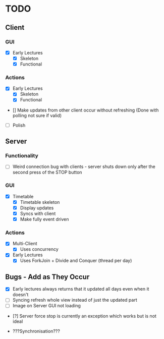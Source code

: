 # TODO
## Client
### GUI
- [X] Early Lectures
    - [X] Skeleton
    - [X] Functional

### Actions
- [X] Early Lectures
  - [X] Skeleton 
  - [X] Functional
- [\] Make updates from other client occur without refreshing (Done with polling not sure if valid)

- [ ] Polish

## Server
### Functionality
- [ ] Weird connection bug with clients - server shuts down only after the second press of the STOP button
### GUI
- [X] Timetable
    - [X] Timetable skeleton
    - [X] Display updates
    - [X] Syncs with client
    - [X] Make fully event driven

### Actions
- [x] Multi-Client
  - [x] Uses concurrency 
- [X] Early Lectures
  - [X] Uses ForkJoin + Divide and Conquer (thread per day)

## Bugs - Add as They Occur
- [X] Early lectures always returns that it updated all days even when it doesn't
- [ ] Syncing refresh whole view instead of just the updated part
- [ ] Image on Server GUI not loading
- [?] Server force stop is currently an exception which works but is not ideal

- ???Synchronisation???